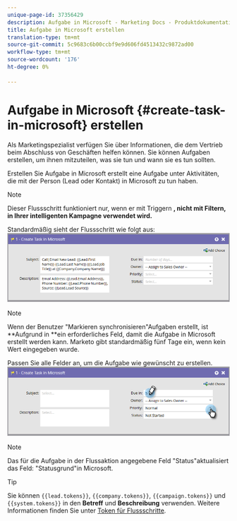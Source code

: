 ```yaml
---
unique-page-id: 37356429
description: Aufgabe in Microsoft - Marketing Docs - Produktdokumentation erstellen
title: Aufgabe in Microsoft erstellen
translation-type: tm+mt
source-git-commit: 5c9683c6b00ccbf9e9d606fd4513432c9872ad00
workflow-type: tm+mt
source-wordcount: '176'
ht-degree: 0%

---
```



# Aufgabe in Microsoft {#create-task-in-microsoft} erstellen

Als Marketingspezialist verfügen Sie über Informationen, die dem Vertrieb beim Abschluss von Geschäften helfen können. Sie können Aufgaben erstellen, um ihnen mitzuteilen, was sie tun und wann sie es tun sollten.

Erstellen Sie Aufgabe in Microsoft erstellt eine Aufgabe unter Aktivitäten, die mit der Person (Lead oder Kontakt) in Microsoft zu tun haben.

>[!NOTE]
>
>Dieser Flussschritt funktioniert nur, wenn er mit Triggern **, nicht mit Filtern, in Ihrer intelligenten Kampagne verwendet wird.**

Standardmäßig sieht der Flussschritt wie folgt aus:   ![](assets/msd1.png)

>[!NOTE]
>
>Wenn der Benutzer &quot;Markieren synchronisieren&quot;Aufgaben erstellt, ist **Aufgrund in **ein erforderliches Feld, damit die Aufgabe in Microsoft erstellt werden kann. Marketo gibt standardmäßig fünf Tage ein, wenn kein Wert eingegeben wurde.

Passen Sie alle Felder an, um die Aufgabe wie gewünscht zu erstellen.   ![](assets/msd2.png)

>[!NOTE]
>
>Das für die Aufgabe in der Flussaktion angegebene Feld &quot;Status&quot;aktualisiert das Feld: &quot;Statusgrund&quot;in Microsoft.

>[!TIP]
>
>Sie können `{{lead.tokens}}`, `{{company.tokens}}`, `{{campaign.tokens}}` und `{{system.tokens}}` in den **Betreff** und **Beschreibung** verwenden. Weitere Informationen finden Sie unter [Token für Flussschritte](http://docs.marketo.com/x/c4AR).

